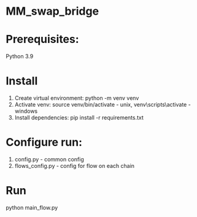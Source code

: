 # MM_swap_bridge

# Prerequisites:
  Python 3.9
  
# Install
  1. Create virtual environment: python -m venv venv
  2. Activate venv: source venv/bin/activate - unix, venv\scripts\activate - windows
  3. Install dependencies: pip install -r requirements.txt
  
# Configure run:
  1. config.py - common config
  2. flows_config.py - config for flow on each chain
  
# Run
  python main_flow.py
